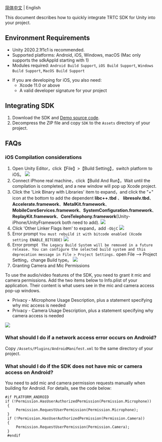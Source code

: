 [简体中文](./README-zh_CN.md) | English

This document describes how to quickly integrate TRTC SDK for Unity into your project.

## Environment Requirements
* Unity 2020.2.1f1c1 is recommended.
* Supported platforms: Android, iOS, Windows, macOS (Mac only supports the sdkAppId starting with 1)
* Modules required: `Android Build Support`, `iOS Build Support`, `Windows Build Support`, `MacOS Build Support`
- If you are developing for iOS, you also need:
  - Xcode 11.0 or above
  - A valid developer signature for your project

## Integrating SDK
1. Download the SDK and [Demo source code](https://github.com/LiteAVSDK/TRTC_Unity).
2. Decompress the ZIP file and copy `SDK` to the `Assets` directory of your project.

## FAQs
### iOS Compilation considerations
1. Open Unity Editor，click【File】>【Build Setting】，switch platform to iOS。
![](https://tccweb-1258344699.cos.ap-nanjing.myqcloud.com/sdk/trtc/unity/ios.png)
2. Connect iPhone real machine，click【Build And Run】，Wait until the compilation is completed, and a new window will pop up Xcode project.
3. Click the 'Link Binary with Libraries' item to expand，and click the "+" icon at the bottom to add the dependent **libc++.tbd** 、 **libresolv.tbd**、**Accelerate.framework**、**MetalKit.framework**、**MobileCoreServices.framework**、**SystemConfiguration.framework**、**ReplayKit.framework**、**CoreTelephony.framework**(Unity-iPhone/UnityFramework both need to add).
![](https://imgcache.qq.com/operation/dianshi/other/link.743c57b230fa1be24a2226b6cd1c99378eca81ca.png)
4. Click 'Other Linker Flags item' to expand，add `-ObjC`
![](https://imgcache.qq.com/operation/dianshi/other/8.6-objc.e0df060a638c1056fc07d1cb51c303a9de5b542f.png)
5. Error prompt `You must rebuild it with bitcode enabled (Xcode setting ENABLE_BITCODE)`
![](https://imgcache.qq.com/operation/dianshi/other/enable.d0cd40914b1d60e74bcc32b0c14ad5afbca4d1ee.png)
6. Error prompt ` The Legacy Build System will be removed in a future release. You can configure the selected build system and this deprecation message in File > Project Settings.`
open File —> Project Setting，change Build type。
![](https://imgcache.qq.com/operation/dianshi/other/newBuild.af51c956404867ac237269e78da8ee8e2c556bd1.png)
7. Granting Camera and Mic Permissions

To use the audio/video features of the SDK, you need to grant it mic and camera permissions. Add the two items below to Info.plist of your application. Their content is what users see in the mic and camera access pop-up windows.

* Privacy - Microphone Usage Description, plus a statement specifying why mic access is needed
* Privacy - Camera Usage Description, plus a statement specifying why camera access is needed

![](https://main.qcloudimg.com/raw/7c483aae65f64cd2bf35b55d9c896a52.png)

### What should I do if a network access error occurs on Android?
Copy `/Assets/Plugins/AndroidManifest.xml` to the same directory of your project.

### What should I do if the SDK does not have mic or camera access on Android?
You need to add mic and camera permission requests manually when building for Android. For details, see the code below:
```
#if PLATFORM_ANDROID
if (!Permission.HasUserAuthorizedPermission(Permission.Microphone))
 {
     Permission.RequestUserPermission(Permission.Microphone);
 }
 if (!Permission.HasUserAuthorizedPermission(Permission.Camera))
 {
     Permission.RequestUserPermission(Permission.Camera);
 }
 #endif
```  



